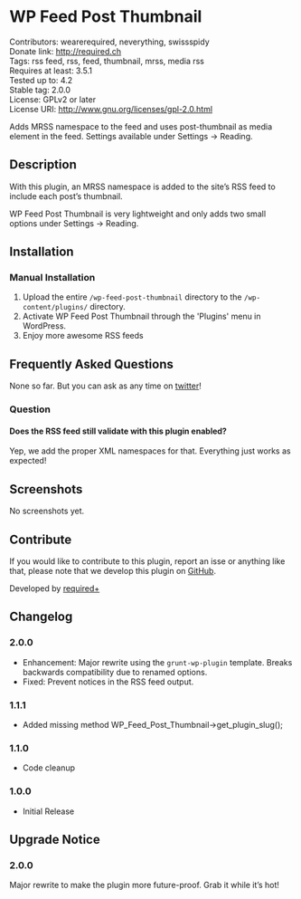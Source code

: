 # WP Feed Post Thumbnail #
Contributors:      wearerequired, neverything, swissspidy  
Donate link:       http://required.ch  
Tags:              rss feed, rss, feed, thumbnail, mrss, media rss  
Requires at least: 3.5.1  
Tested up to:      4.2  
Stable tag:        2.0.0  
License:           GPLv2 or later  
License URI:       http://www.gnu.org/licenses/gpl-2.0.html  

Adds MRSS namespace to the feed and uses post-thumbnail as media element in the feed. Settings available under Settings -> Reading.

## Description ##

With this plugin, an MRSS namespace is added to the site’s RSS feed to include each post’s thumbnail.

WP Feed Post Thumbnail is very lightweight and only adds two small options under Settings -> Reading.

## Installation ##

### Manual Installation ###

1. Upload the entire `/wp-feed-post-thumbnail` directory to the `/wp-content/plugins/` directory.
2. Activate WP Feed Post Thumbnail through the 'Plugins' menu in WordPress.
3. Enjoy more awesome RSS feeds

## Frequently Asked Questions ##

None so far. But you can ask as any time on [twitter](https://twitter.com/wearerequired)!

### Question ###

#### Does the RSS feed still validate with this plugin enabled? ###

Yep, we add the proper XML namespaces for that. Everything just works as expected!

## Screenshots ##

No screenshots yet.

## Contribute ##

If you would like to contribute to this plugin, report an isse or anything like that, please note that we develop this plugin on [GitHub](https://github.com/wearerequired/required-wp-feed-post-thumbnail).

Developed by [required+](http://required.ch/ "Team of experienced web professionals from Switzerland & Germany")

## Changelog ##

### 2.0.0 ###
* Enhancement: Major rewrite using the `grunt-wp-plugin` template. Breaks backwards compatibility due to renamed options.
* Fixed: Prevent notices in the RSS feed output.

### 1.1.1 ###
* Added missing method WP_Feed_Post_Thumbnail->get_plugin_slug();

### 1.1.0 ###
* Code cleanup

### 1.0.0 ###
* Initial Release

## Upgrade Notice ##

### 2.0.0 ###
Major rewrite to make the plugin more future-proof. Grab it while it’s hot!
